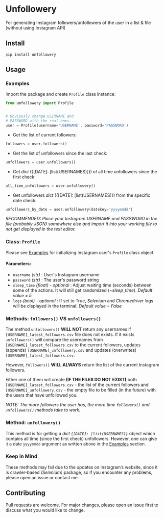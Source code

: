 # Unfollowery

For generating Instagram followers/unfollowers of the user in a list & file (without using Instagram API)

## Install

`pip install unfollowery`

## Usage

### Examples

Import the package and create `Profile` class instance:

```python
from unfollowery import Profile


# Obviously change USERNAME and
# PASSWORD with the real ones...
user = Profile(username='USERNAME', password='PASSWORD')
```

- Get the list of current followers:

```python
followers = user.followers()
```

- Get the list of unfollowers since the last check:

```python
unfollowers = user.unfollowers()
```

- Get _dict_ ({[DATE]: [list(USERNAMES)]}) of all time unfollowers since the first check:

```python
all_time_unfollowers = user.unfollowery()
```

- Get unfollowers _dict_ ({[DATE]: [list(USERNAMES)}) from the specific date check:

```python
unfollowers_by_date = user.unfollowery(datekey='yyyymmdd')
```

_RECOMMENDED: Place your Instagram USERNAME and PASSWORD in the file (probably JSON) somewhere else and import it into your working file to not get displayed in the text editor._

### Class: `Profile`

Please see [Examples](#Examples) for initializing Instagram user's `Profile` class object.

#### Parameters:

- `username` _(str)_ : User's Instagram username
- `password` _(str)_ : The user's password string
- `sleep_time` _(float) - optional_ : Adjust waiting time (seconds) between some of the actions. It will still get randomized (_~sleep_time_). _Default value = 5_
- `logs` _(bool) - optional_ : If set to True, _Selenium_ and _Chromedriver_ logs will be displayed in the terminal. _Default value = False_

### Methods: `followers()` VS `unfollowers()`

The method `unfollowers()` **WILL NOT** return any usernames if `[USERNAME]_latest_followers.csv` file does not exists.
If it exists `unfollowers()` will compare the usernames from `[USERNAME]_latest_followers.csv` to the current followers, updates (appends) `[USERNAME]_unfollowery.csv` and updates (overwrites) `[USERNAME]_latest_followers.csv`.

However, `followers()` **WILL ALWAYS** return the list of the current Instagram followers.

Either one of them will create **(IF THE FILES DO NOT EXIST)** both `[USERNAME]_latest_followers.csv` - the list of the current followers and `[USERNAME]_unfollowery.csv` - the empty file to be filled (in the future) with the users that have unfollowed you.

_NOTE: The more followers the user has, the more time `followers()` and `unfollowers()` methods take to work._

### Method: `unfollowery()`

This method is for getting a _dict `{[DATE]: [list(USERNAMES)}`_ object which contains all time (since the first check) unfollowers.
However, one can give it a date `yyyymmdd` argument as written above in the [Examples](#-Examples) section.

### Keep in Mind

These methods may fail due to the updates on Instagram’s website, since it is crawler-based _(Selenium)_ package, so if you encounter any problems, please open an issue or contact me.

## Contributing

Pull requests are welcome. For major changes, please open an issue first to discuss what you would like to change.
